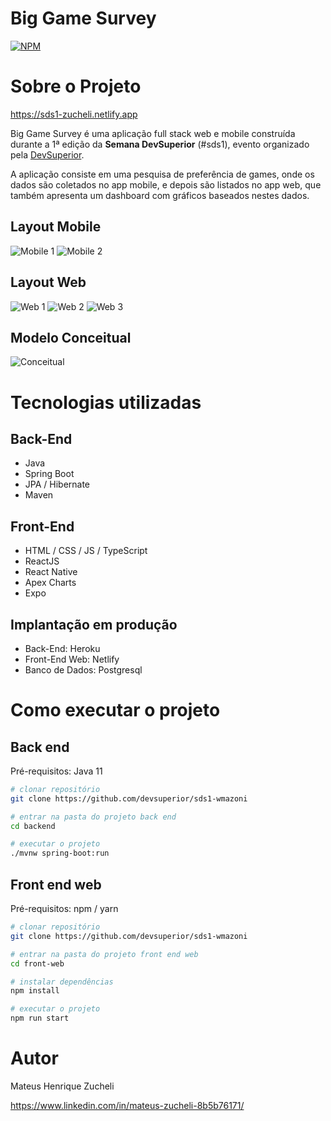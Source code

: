 # Big Game Survey
[![NPM](https://img.shields.io/npm/l/react)](https://github.com/Zucheli/sds1/blob/master/LICENSE) 

# Sobre o Projeto

https://sds1-zucheli.netlify.app

Big Game Survey é uma aplicação full stack web e mobile construída durante a 1ª edição da **Semana DevSuperior** (#sds1), evento organizado pela [DevSuperior](https://devsuperior.com).

A aplicação consiste em uma pesquisa de preferência de games, onde os dados são coletados no app mobile, e depois são listados no app web, que também apresenta um dashboard com gráficos baseados nestes dados.

## Layout Mobile
![Mobile 1]() ![Mobile 2]()

## Layout Web
![Web 1]()
![Web 2]()
![Web 3]()

## Modelo Conceitual
![Conceitual]()

# Tecnologias utilizadas
## Back-End
- Java
- Spring Boot
- JPA / Hibernate
- Maven
## Front-End
- HTML / CSS / JS / TypeScript
- ReactJS
- React Native
- Apex Charts
- Expo
## Implantação em produção
- Back-End: Heroku
- Front-End Web: Netlify
- Banco de Dados: Postgresql

# Como executar o projeto

## Back end
Pré-requisitos: Java 11

```bash
# clonar repositório
git clone https://github.com/devsuperior/sds1-wmazoni

# entrar na pasta do projeto back end
cd backend

# executar o projeto
./mvnw spring-boot:run
```

## Front end web
Pré-requisitos: npm / yarn

```bash
# clonar repositório
git clone https://github.com/devsuperior/sds1-wmazoni

# entrar na pasta do projeto front end web
cd front-web

# instalar dependências
npm install

# executar o projeto
npm run start
```

# Autor

Mateus Henrique Zucheli 

https://www.linkedin.com/in/mateus-zucheli-8b5b76171/
